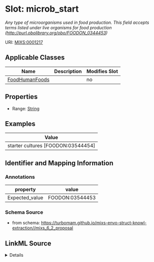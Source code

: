 # Slot: microb_start


_Any type of microorganisms used in food production.  This field accepts terms listed under live organisms for food production (http://purl.obolibrary.org/obo/FOODON_0344453)_



URI: [MIXS:0001217](https://w3id.org/mixs/0001217)



<!-- no inheritance hierarchy -->




## Applicable Classes

| Name | Description | Modifies Slot |
| --- | --- | --- |
[FoodHumanFoods](FoodHumanFoods.md) |  |  no  |







## Properties

* Range: [String](String.md)






## Examples

| Value |
| --- |
| starter cultures [FOODON:03544454] |

## Identifier and Mapping Information





### Annotations

| property | value |
| --- | --- |
| Expected_value | FOODON:03544453 |



### Schema Source


* from schema: https://turbomam.github.io/mixs-envo-struct-knowl-extraction//mixs_6_2_proposal




## LinkML Source

<details>
```yaml
name: microb_start
annotations:
  Expected_value:
    tag: Expected_value
    value: FOODON:03544453
description: Any type of microorganisms used in food production.  This field accepts
  terms listed under live organisms for food production (http://purl.obolibrary.org/obo/FOODON_0344453)
title: microbial starter
notes:
- microbial
examples:
- value: starter cultures [FOODON:03544454]
from_schema: https://turbomam.github.io/mixs-envo-struct-knowl-extraction//mixs_6_2_proposal
rank: 1000
string_serialization: '{term label} [{termID}]|{text}'
slot_uri: MIXS:0001217
multivalued: false
alias: microb_start
domain_of:
- FoodHumanFoods
range: string
required: false
recommended: false

```
</details>
